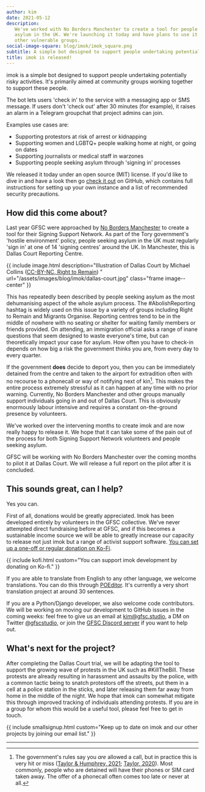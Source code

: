 ```yaml
---
author: kim
date: 2021-05-12
description:
   We've worked with No Borders Manchester to create a tool for people seeking
   asylum in the UK. We're launching it today and have plans to use it to support many
   other vulnerable groups.
social-image-square: blog/imok/imok_square.png
subtitle: A simple bot designed to support people undertaking potentially risky activities
title: imok is released!
---
```


imok is a simple bot designed to support people undertaking potentially risky activities. It's primarily aimed at community groups working together to support these people.

The bot lets users 'check in' to the service with a messaging app or SMS message. If users don't 'check out' after 30 minutes (for example), it raises an alarm in a Telegram groupchat that project admins can join.

Examples use cases are:

-  Supporting protestors at risk of arrest or kidnapping
-  Supporting women and LGBTQ+ people walking home at night, or going on dates
-  Supporting journalists or medical staff in warzones
-  Supporting people seeking asylum through 'signing in' processes

We released it today under an open source (MIT) license. If you'd like to dive in and have a look then go [check it out](https://github.com/geeksforsocialchange/imok) on GitHub, which contains full instructions for setting up your own instance and a list of recommended security precautions.

## How did this come about?

Last year GFSC were approached by [No Borders Manchester](https://nobordersmcr.com/) to create a tool for their Signing Support Network. As part of the Tory government's 'hostile environment' policy, people seeking asylum in the UK must regularly 'sign in' at one of 14 'signing centres' around the UK. In Manchester, this is Dallas Court Reporting Centre.

{{ include image.html description="Illustration of Dallas Court by Michael Collins ([CC-BY-NC, Right to Remain](https://righttoremain.org.uk/you-literally-live-in-constant-anxiety-reporting-at-the-home-office/))
" url="/assets/images/blog/imok/dallas-court.jpg" class="frame image--center" }}

This has repeatedly been described by people seeking asylum as the most dehumanising aspect of the whole asylum process. The #AbolishReporting hashtag is widely used on this issue by a variety of groups including Right to Remain and Migrants Organise. Reporting centres tend to be in the middle of nowhere with no seating or shelter for waiting family members or friends provided. On attending, an immigration official asks a range of inane questions that seem designed to waste everyone's time, but can theoretically impact your case for asylum. How often you have to check-in depends on how big a risk the government thinks you are, from every day to every quarter.

If the government **does** decide to deport you, then you can be immediately detained from the centre and taken to the airport for extradition often with no recourse to a phonecall or way of notifying next of kin[^1]. This makes the entire process extremely stressful as it can happen at any time with no prior warning. Currently, No Borders Manchester and other groups manually support individuals going in and out of Dallas Court. This is obviously enormously labour intensive and requires a constant on-the-ground presence by volunteers.

We've worked over the intervening months to create imok and are now really happy to release it. We hope that it can take some of the pain out of the process for both Signing Support Network volunteers and people seeking asylum.

GFSC will be working with No Borders Manchester over the coming months to pilot it at Dallas Court. We will release a full report on the pilot after it is concluded.

## This sounds great, can I help?

Yes you can.

First of all, donations would be greatly appreciated. Imok has been developed entirely by volunteers in the GFSC collective. We've never attempted direct fundraising before at GFSC, and if this becomes a sustainable income source we will be able to greatly increase our capacity to release not just imok but a range of activist support software. [You can set up a one-off or regular donation on Ko-Fi](https://ko-fi.com/gfscstudio).

{{ include kofi.html custom="You can support imok development by donating on Ko-fi." }}

If you are able to translate from English to any other language, we welcome translations. You can do this through [POEditor](https://poeditor.com/join/project?hash=p2lHT7RFE5). It's currently a very short translation project at around 30 sentences.

If you are a Python/Django developer, we also welcome code contributors. We will be working on moving our development to GitHub issues in the coming weeks: feel free to give us an email at [kim@gfsc.studio](mailto:kim@gfsc.studio), a DM on Twitter [@gfscstudio](https://twitter.com/gfscstudio), or join the [GFSC Discord server](https://discord.gg/4JKak6aymM) if you want to help out.

## What's next for the project?

After completing the Dallas Court trial, we will be adapting the tool to support the growing wave of protests in the UK such as #KillTheBill. These protests are already resulting in harassment and assaults by the police, with a common tactic being to snatch protestors off the streets, put them in a cell at a police station in the sticks, and later releasing them far away from home in the middle of the night. We hope that imok can somewhat mitigate this through improved tracking of individuals attending protests. If you are in a group for whom this would be a useful tool, please feel free to get in touch.

{{ include smallsignup.html custom="Keep up to date on imok and our other projects by joining our email list." }}

---

[^1]: The government's rules say you _are_ allowed a call, but in practice this is very hit or miss ([Taylor & Humphrey, 2021](https://www.theguardian.com/uk-news/2021/apr/22/home-office-breaches-own-rules-deporting-vietnamese-migrants); [Taylor, 2020](https://www.theguardian.com/uk-news/2020/feb/18/home-office-to-release-information-about-immigration-detainees-access-to-lawyers)). Most commonly, people who are detained will have their phones or SIM card taken away. The offer of a phonecall often comes too late or never at all.
